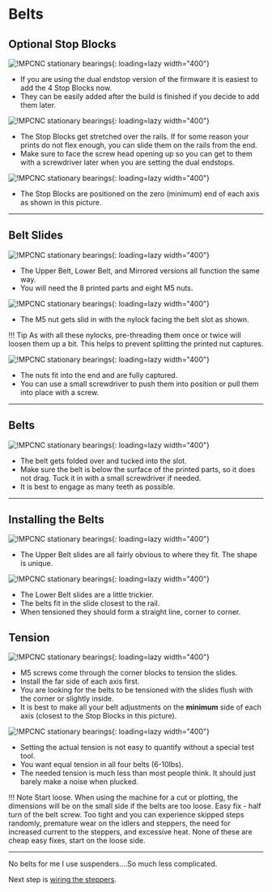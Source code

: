# Belts

## Optional Stop Blocks

![!MPCNC stationary bearings](../img/old/2020/06/HStop1-scaled.jpg){: loading=lazy width="400"}

* If you are using the dual endstop version of the firmware it is easiest to add the 4 Stop Blocks now.
* They can be easily added after the build is finished if you decide to add them later.

![!MPCNC stationary bearings](../img/old/2020/06/HStop2-scaled.jpg){: loading=lazy width="400"}

* The Stop Blocks get stretched over the rails. If for some reason your prints do not flex enough, you can slide them on the rails from the end.
* Make sure to face the screw head opening up so you can get to them with a screwdriver later when you are setting the dual endstops.

![!MPCNC stationary bearings](../img/old/2020/06/HStop3-scaled.jpg){: loading=lazy width="400"}

* The Stop Blocks are positioned on the zero (minimum) end of each axis as shown in this picture.

___

## Belt Slides

![!MPCNC stationary bearings](../img/old/2020/06/Slide1-scaled.jpg){: loading=lazy width="400"}

* The Upper Belt, Lower Belt, and Mirrored versions all function the same way.
* You will need the 8 printed parts and eight M5 nuts.

![!MPCNC stationary bearings](../img/old/2020/06/Slide2-scaled.jpg){: loading=lazy width="400"}

* The M5 nut gets slid in with the nylock facing the belt slot as shown.

!!! Tip
    As with all these nylocks, pre-threading them once or twice will loosen them up a bit. This helps to prevent splitting the printed nut captures.

![!MPCNC stationary bearings](../img/old/2020/06/Slide3-scaled.jpg){: loading=lazy width="400"}

* The nuts fit into the end and are fully captured.
* You can use a small screwdriver to push them into position or pull them into place with a screw.

___

## Belts

![!MPCNC stationary bearings](../img/old/2020/06/Slide4-scaled.jpg){: loading=lazy width="400"}

* The belt gets folded over and tucked into the slot.
* Make sure the belt is below the surface of the printed parts, so it does not drag. Tuck it in with a small screwdriver if needed.
* It is best to engage as many teeth as possible.

___

## Installing the Belts

![!MPCNC stationary bearings](../img/old/2020/06/OBelt1-scaled.jpg){: loading=lazy width="400"}

* The Upper Belt slides are all fairly obvious to where they fit. The shape is unique.

![!MPCNC stationary bearings](../img/old/2020/06/OBelt2-scaled.jpg){: loading=lazy width="400"}

* The Lower Belt slides are a little trickier.
* The belts fit in the slide closest to the rail.
* When tensioned they should form a straight line, corner to corner.

## Tension

![!MPCNC stationary bearings](../img/old/2020/06/OBelt3-scaled.jpg){: loading=lazy width="400"}

* M5 screws come through the corner blocks to tension the slides.
* Install the far side of each axis first.
* You are looking for the belts to be tensioned with the slides flush with the corner or slightly inside.
* It is best to make all your belt adjustments on the **minimum** side of each axis (closest to the Stop Blocks in this picture).

![!MPCNC stationary bearings](../img/old/2020/06/Final-scaled.jpg){: loading=lazy width="400"}

* Setting the actual tension is not easy to quantify without a special test tool.
* You want equal tension in all four belts (6-10lbs).
* The needed tension is much less than most people think. It should just barely make a noise when plucked.

!!! Note
    Start loose. When using the machine for a cut or plotting, the dimensions will be on the small side if the belts are too loose. Easy fix - half turn of the belt screw.
    Too tight and you can experience skipped steps randomly, premature wear on the idlers and steppers, the need for increased current to the steppers, and excessive heat. None of these are cheap easy fixes, start on the loose side.

___

No belts for me I use suspenders....So much less complicated.

Next step is [wiring the steppers](../electronics/steppers.md).
